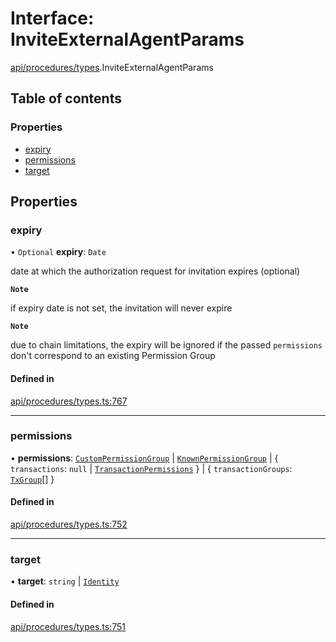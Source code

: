 # Interface: InviteExternalAgentParams

[api/procedures/types](../wiki/api.procedures.types).InviteExternalAgentParams

## Table of contents

### Properties

- [expiry](../wiki/api.procedures.types.InviteExternalAgentParams#expiry)
- [permissions](../wiki/api.procedures.types.InviteExternalAgentParams#permissions)
- [target](../wiki/api.procedures.types.InviteExternalAgentParams#target)

## Properties

### expiry

• `Optional` **expiry**: `Date`

date at which the authorization request for invitation expires (optional)

**`Note`**

 if expiry date is not set, the invitation will never expire

**`Note`**

 due to chain limitations, the expiry will be ignored if the passed `permissions` don't correspond to an existing Permission Group

#### Defined in

[api/procedures/types.ts:767](https://github.com/PolymeshAssociation/polymesh-sdk/blob/07a4c5b0/src/api/procedures/types.ts#L767)

___

### permissions

• **permissions**: [`CustomPermissionGroup`](../wiki/api.entities.CustomPermissionGroup.CustomPermissionGroup) \| [`KnownPermissionGroup`](../wiki/api.entities.KnownPermissionGroup.KnownPermissionGroup) \| { `transactions`: ``null`` \| [`TransactionPermissions`](../wiki/types.TransactionPermissions)  } \| { `transactionGroups`: [`TxGroup`](../wiki/types.TxGroup)[]  }

#### Defined in

[api/procedures/types.ts:752](https://github.com/PolymeshAssociation/polymesh-sdk/blob/07a4c5b0/src/api/procedures/types.ts#L752)

___

### target

• **target**: `string` \| [`Identity`](../wiki/api.entities.Identity.Identity)

#### Defined in

[api/procedures/types.ts:751](https://github.com/PolymeshAssociation/polymesh-sdk/blob/07a4c5b0/src/api/procedures/types.ts#L751)
